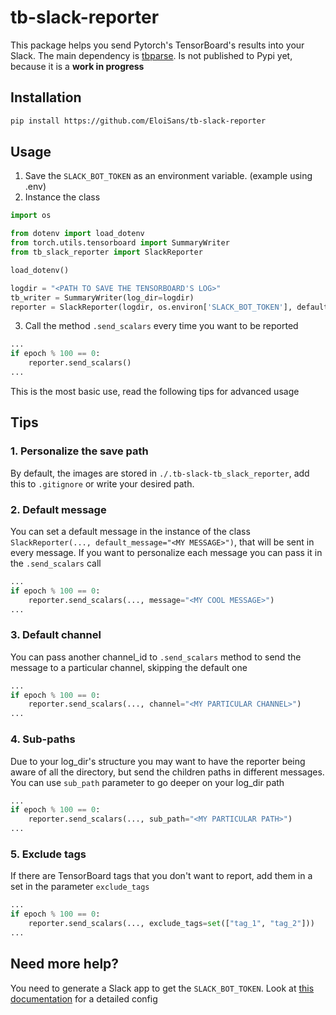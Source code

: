 # tb-slack-reporter
This package helps you send Pytorch's TensorBoard's results into your Slack. 
The main dependency is [tbparse](https://pypi.org/project/tbparse/).
Is not published to Pypi yet, because it is a **work in progress**

## Installation
```bash
pip install https://github.com/EloiSans/tb-slack-reporter
```

## Usage
1. Save the `SLACK_BOT_TOKEN` as an environment variable. (example using .env)
2. Instance the class

```python
import os

from dotenv import load_dotenv
from torch.utils.tensorboard import SummaryWriter
from tb_slack_reporter import SlackReporter

load_dotenv()

logdir = "<PATH TO SAVE THE TENSORBOARD'S LOG>"
tb_writer = SummaryWriter(log_dir=logdir)
reporter = SlackReporter(logdir, os.environ['SLACK_BOT_TOKEN'], default_channel="<channel_id>")
```
3. Call the method `.send_scalars` every time you want to be reported
```python
...
if epoch % 100 == 0:
    reporter.send_scalars()
...
```
This is the most basic use, read the following tips for advanced usage
## Tips
### 1. Personalize the save path
By default, the images are stored in `./.tb-slack-tb_slack_reporter`, add this to `.gitignore` or write your desired path.

### 2. Default message
You can set a default message in the instance of the class `SlackReporter(..., default_message="<MY MESSAGE>")`,
that will be sent in every message. If you want to personalize each message you can pass it in the `.send_scalars` call
```python
...
if epoch % 100 == 0:
    reporter.send_scalars(..., message="<MY COOL MESSAGE>")
...
```

### 3. Default channel
You can pass another channel_id to `.send_scalars` method to send the message to a particular channel, skipping the default one
```python
...
if epoch % 100 == 0:
    reporter.send_scalars(..., channel="<MY PARTICULAR CHANNEL>")
...
```

### 4. Sub-paths
Due to your log_dir's structure you may want to have the reporter being aware of all the directory, but send the children paths in different messages.
You can use `sub_path` parameter to go deeper on your log_dir path
```python
...
if epoch % 100 == 0:
    reporter.send_scalars(..., sub_path="<MY PARTICULAR PATH>")
...
```

### 5. Exclude tags
If there are TensorBoard tags that you don't want to report, add them in a set in the parameter `exclude_tags`
```python
...
if epoch % 100 == 0:
    reporter.send_scalars(..., exclude_tags=set(["tag_1", "tag_2"]))
...
```

## Need more help?
You need to generate a Slack app to get the `SLACK_BOT_TOKEN`. Look at [this documentation](https://api.slack.com/tutorials/uploading-files-with-python) for a detailed config 

